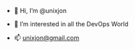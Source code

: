 - 👋 Hi, I’m @unixjon
- 👀 I’m interested in all the DevOps World

- 📫 unixjon@gmail.com 

<!---
unixjon/unixjon is a ✨ special ✨ repository because its `README.md` (this file) appears on your GitHub profile.
You can click the Preview link to take a look at your changes.
--->
